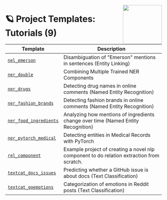 <a href="https://explosion.ai"><img src="https://explosion.ai/assets/img/logo.svg" width="125" height="125" align="right" /></a>

# 🪐 Project Templates: Tutorials (9)

| Template | Description |
| --- | --- |
| [`nel_emerson`](nel_emerson) | Disambiguation of "Emerson" mentions in sentences (Entity Linking) |
| [`ner_double`](ner_double) | Combining Multiple Trained NER Components |
| [`ner_drugs`](ner_drugs) | Detecting drug names in online comments (Named Entity Recognition) |
| [`ner_fashion_brands`](ner_fashion_brands) | Detecting fashion brands in online comments (Named Entity Recognition) |
| [`ner_food_ingredients`](ner_food_ingredients) | Analyzing how mentions of ingredients change over time (Named Entity Recognition) |
| [`ner_pytorch_medical`](ner_pytorch_medical) | Detecting entities in Medical Records with PyTorch |
| [`rel_component`](rel_component) | Example project of creating a novel nlp component to do relation extraction from scratch. |
| [`textcat_docs_issues`](textcat_docs_issues) | Predicting whether a GitHub issue is about docs (Text Classification) |
| [`textcat_goemotions`](textcat_goemotions) | Categorization of emotions in Reddit posts (Text Classification) |
